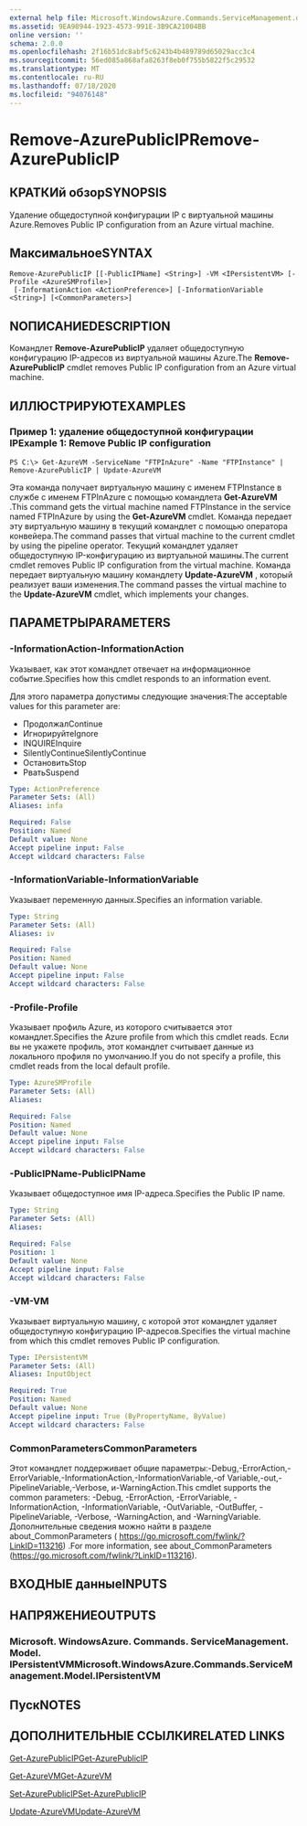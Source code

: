 ```yaml
---
external help file: Microsoft.WindowsAzure.Commands.ServiceManagement.dll-Help.xml
ms.assetid: 9EA98944-1923-4573-991E-3B9CA21004BB
online version: ''
schema: 2.0.0
ms.openlocfilehash: 2f16b51dc8abf5c6243b4b489789d65029acc3c4
ms.sourcegitcommit: 56ed085a868afa8263f8eb0f755b5822f5c29532
ms.translationtype: MT
ms.contentlocale: ru-RU
ms.lasthandoff: 07/18/2020
ms.locfileid: "94076148"
---
```

# <span data-ttu-id="123b7-101">Remove-AzurePublicIP</span><span class="sxs-lookup"><span data-stu-id="123b7-101">Remove-AzurePublicIP</span></span>

## <span data-ttu-id="123b7-102">КРАТКИй обзор</span><span class="sxs-lookup"><span data-stu-id="123b7-102">SYNOPSIS</span></span>
<span data-ttu-id="123b7-103">Удаление общедоступной конфигурации IP с виртуальной машины Azure.</span><span class="sxs-lookup"><span data-stu-id="123b7-103">Removes Public IP configuration from an Azure virtual machine.</span></span>

## <span data-ttu-id="123b7-104">Максимальное</span><span class="sxs-lookup"><span data-stu-id="123b7-104">SYNTAX</span></span>

```
Remove-AzurePublicIP [[-PublicIPName] <String>] -VM <IPersistentVM> [-Profile <AzureSMProfile>]
 [-InformationAction <ActionPreference>] [-InformationVariable <String>] [<CommonParameters>]
```

## <span data-ttu-id="123b7-105">NОПИСАНИЕ</span><span class="sxs-lookup"><span data-stu-id="123b7-105">DESCRIPTION</span></span>
<span data-ttu-id="123b7-106">Командлет **Remove-AzurePublicIP** удаляет общедоступную конфигурацию IP-адресов из виртуальной машины Azure.</span><span class="sxs-lookup"><span data-stu-id="123b7-106">The **Remove-AzurePublicIP** cmdlet removes Public IP configuration from an Azure virtual machine.</span></span>

## <span data-ttu-id="123b7-107">ИЛЛЮСТРИРУЮТ</span><span class="sxs-lookup"><span data-stu-id="123b7-107">EXAMPLES</span></span>

### <span data-ttu-id="123b7-108">Пример 1: удаление общедоступной конфигурации IP</span><span class="sxs-lookup"><span data-stu-id="123b7-108">Example 1: Remove Public IP configuration</span></span>
```
PS C:\> Get-AzureVM -ServiceName "FTPInAzure" -Name "FTPInstance" | Remove-AzurePublicIP | Update-AzureVM
```

<span data-ttu-id="123b7-109">Эта команда получает виртуальную машину с именем FTPInstance в службе с именем FTPInAzure с помощью командлета **Get-AzureVM** .</span><span class="sxs-lookup"><span data-stu-id="123b7-109">This command gets the virtual machine named FTPInstance in the service named FTPInAzure by using the **Get-AzureVM** cmdlet.</span></span>
<span data-ttu-id="123b7-110">Команда передает эту виртуальную машину в текущий командлет с помощью оператора конвейера.</span><span class="sxs-lookup"><span data-stu-id="123b7-110">The command passes that virtual machine to the current cmdlet by using the pipeline operator.</span></span>
<span data-ttu-id="123b7-111">Текущий командлет удаляет общедоступную IP-конфигурацию из виртуальной машины.</span><span class="sxs-lookup"><span data-stu-id="123b7-111">The current cmdlet removes Public IP configuration from the virtual machine.</span></span>
<span data-ttu-id="123b7-112">Команда передает виртуальную машину командлету **Update-AzureVM** , который реализует ваши изменения.</span><span class="sxs-lookup"><span data-stu-id="123b7-112">The command passes the virtual machine to the **Update-AzureVM** cmdlet, which implements your changes.</span></span>

## <span data-ttu-id="123b7-113">ПАРАМЕТРЫ</span><span class="sxs-lookup"><span data-stu-id="123b7-113">PARAMETERS</span></span>

### <span data-ttu-id="123b7-114">-InformationAction</span><span class="sxs-lookup"><span data-stu-id="123b7-114">-InformationAction</span></span>
<span data-ttu-id="123b7-115">Указывает, как этот командлет отвечает на информационное событие.</span><span class="sxs-lookup"><span data-stu-id="123b7-115">Specifies how this cmdlet responds to an information event.</span></span>

<span data-ttu-id="123b7-116">Для этого параметра допустимы следующие значения:</span><span class="sxs-lookup"><span data-stu-id="123b7-116">The acceptable values for this parameter are:</span></span>

- <span data-ttu-id="123b7-117">Продолжал</span><span class="sxs-lookup"><span data-stu-id="123b7-117">Continue</span></span>
- <span data-ttu-id="123b7-118">Игнорируйте</span><span class="sxs-lookup"><span data-stu-id="123b7-118">Ignore</span></span>
- <span data-ttu-id="123b7-119">INQUIRE</span><span class="sxs-lookup"><span data-stu-id="123b7-119">Inquire</span></span>
- <span data-ttu-id="123b7-120">SilentlyContinue</span><span class="sxs-lookup"><span data-stu-id="123b7-120">SilentlyContinue</span></span>
- <span data-ttu-id="123b7-121">Остановить</span><span class="sxs-lookup"><span data-stu-id="123b7-121">Stop</span></span>
- <span data-ttu-id="123b7-122">Рвать</span><span class="sxs-lookup"><span data-stu-id="123b7-122">Suspend</span></span>

```yaml
Type: ActionPreference
Parameter Sets: (All)
Aliases: infa

Required: False
Position: Named
Default value: None
Accept pipeline input: False
Accept wildcard characters: False
```

### <span data-ttu-id="123b7-123">-InformationVariable</span><span class="sxs-lookup"><span data-stu-id="123b7-123">-InformationVariable</span></span>
<span data-ttu-id="123b7-124">Указывает переменную данных.</span><span class="sxs-lookup"><span data-stu-id="123b7-124">Specifies an information variable.</span></span>

```yaml
Type: String
Parameter Sets: (All)
Aliases: iv

Required: False
Position: Named
Default value: None
Accept pipeline input: False
Accept wildcard characters: False
```

### <span data-ttu-id="123b7-125">-Profile</span><span class="sxs-lookup"><span data-stu-id="123b7-125">-Profile</span></span>
<span data-ttu-id="123b7-126">Указывает профиль Azure, из которого считывается этот командлет.</span><span class="sxs-lookup"><span data-stu-id="123b7-126">Specifies the Azure profile from which this cmdlet reads.</span></span>
<span data-ttu-id="123b7-127">Если вы не укажете профиль, этот командлет считывает данные из локального профиля по умолчанию.</span><span class="sxs-lookup"><span data-stu-id="123b7-127">If you do not specify a profile, this cmdlet reads from the local default profile.</span></span>

```yaml
Type: AzureSMProfile
Parameter Sets: (All)
Aliases: 

Required: False
Position: Named
Default value: None
Accept pipeline input: False
Accept wildcard characters: False
```

### <span data-ttu-id="123b7-128">-PublicIPName</span><span class="sxs-lookup"><span data-stu-id="123b7-128">-PublicIPName</span></span>
<span data-ttu-id="123b7-129">Указывает общедоступное имя IP-адреса.</span><span class="sxs-lookup"><span data-stu-id="123b7-129">Specifies the Public IP name.</span></span>

```yaml
Type: String
Parameter Sets: (All)
Aliases: 

Required: False
Position: 1
Default value: None
Accept pipeline input: False
Accept wildcard characters: False
```

### <span data-ttu-id="123b7-130">-VM</span><span class="sxs-lookup"><span data-stu-id="123b7-130">-VM</span></span>
<span data-ttu-id="123b7-131">Указывает виртуальную машину, с которой этот командлет удаляет общедоступную конфигурацию IP-адресов.</span><span class="sxs-lookup"><span data-stu-id="123b7-131">Specifies the virtual machine from which this cmdlet removes Public IP configuration.</span></span>

```yaml
Type: IPersistentVM
Parameter Sets: (All)
Aliases: InputObject

Required: True
Position: Named
Default value: None
Accept pipeline input: True (ByPropertyName, ByValue)
Accept wildcard characters: False
```

### <span data-ttu-id="123b7-132">CommonParameters</span><span class="sxs-lookup"><span data-stu-id="123b7-132">CommonParameters</span></span>
<span data-ttu-id="123b7-133">Этот командлет поддерживает общие параметры:-Debug,-ErrorAction,-ErrorVariable,-InformationAction,-InformationVariable,-of Variable,-out,-PipelineVariable,-Verbose, и-WarningAction.</span><span class="sxs-lookup"><span data-stu-id="123b7-133">This cmdlet supports the common parameters: -Debug, -ErrorAction, -ErrorVariable, -InformationAction, -InformationVariable, -OutVariable, -OutBuffer, -PipelineVariable, -Verbose, -WarningAction, and -WarningVariable.</span></span> <span data-ttu-id="123b7-134">Дополнительные сведения можно найти в разделе about_CommonParameters ( https://go.microsoft.com/fwlink/?LinkID=113216) .</span><span class="sxs-lookup"><span data-stu-id="123b7-134">For more information, see about_CommonParameters (https://go.microsoft.com/fwlink/?LinkID=113216).</span></span>

## <span data-ttu-id="123b7-135">ВХОДНЫЕ данные</span><span class="sxs-lookup"><span data-stu-id="123b7-135">INPUTS</span></span>

## <span data-ttu-id="123b7-136">НАПРЯЖЕНИЕ</span><span class="sxs-lookup"><span data-stu-id="123b7-136">OUTPUTS</span></span>

### <span data-ttu-id="123b7-137">Microsoft. WindowsAzure. Commands. ServiceManagement. Model. IPersistentVM</span><span class="sxs-lookup"><span data-stu-id="123b7-137">Microsoft.WindowsAzure.Commands.ServiceManagement.Model.IPersistentVM</span></span>

## <span data-ttu-id="123b7-138">Пуск</span><span class="sxs-lookup"><span data-stu-id="123b7-138">NOTES</span></span>

## <span data-ttu-id="123b7-139">ДОПОЛНИТЕЛЬНЫЕ ССЫЛКИ</span><span class="sxs-lookup"><span data-stu-id="123b7-139">RELATED LINKS</span></span>

[<span data-ttu-id="123b7-140">Get-AzurePublicIP</span><span class="sxs-lookup"><span data-stu-id="123b7-140">Get-AzurePublicIP</span></span>](./Get-AzurePublicIP.md)

[<span data-ttu-id="123b7-141">Get-AzureVM</span><span class="sxs-lookup"><span data-stu-id="123b7-141">Get-AzureVM</span></span>](./Get-AzureVM.md)

[<span data-ttu-id="123b7-142">Set-AzurePublicIP</span><span class="sxs-lookup"><span data-stu-id="123b7-142">Set-AzurePublicIP</span></span>](./Set-AzurePublicIP.md)

[<span data-ttu-id="123b7-143">Update-AzureVM</span><span class="sxs-lookup"><span data-stu-id="123b7-143">Update-AzureVM</span></span>](./Update-AzureVM.md)


